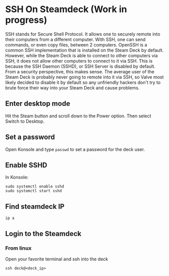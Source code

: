 # SSH On Steamdeck (Work in progress)

SSH stands for Secure Shell Protocol. It allows one to securely remote into their computers from a different computer. With SSH, one can send commands, or even copy files, between 2 computers. OpenSSH is a common SSH implementation that is installed on the Steam Deck by default. However, while the Steam Deck is able to connect to other computers via SSH, it does not allow other computers to connect to it via SSH. This is because the SSH Daemon (SSHD), or SSH Server is disabled by default. From a security perspective, this makes sense. The average user of the Steam Deck is probably never going to remote into it via SSH, so Valve most likely decided to disable it by default so any unfriendly hackers don't try to brute force their way into your Steam Deck and cause problems.

## Enter desktop mode

Hit the Steam button and scroll down to the Power option. Then select Switch to Desktop.

## Set a password

Open Konsole and type `passwd` to set a password for the deck user.

## Enable SSHD

In Konsole:

```
sudo systemctl enable sshd
sudo systemctl start sshd
```

## Find steamdeck IP

```
ip a
```

## Login to the Steamdeck

### From linux

Open your favorite terminal and ssh into the deck

```
ssh deck@<deck_ip>
```
